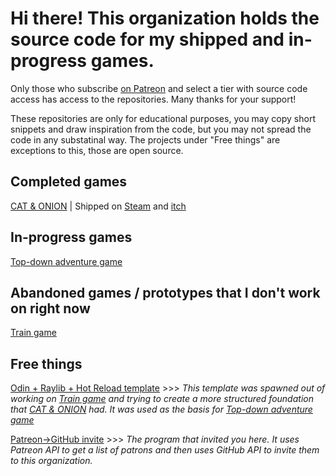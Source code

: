 # Hi there! This organization holds the source code for my shipped and in-progress games.

Only those who subscribe [on Patreon](http://patreon.com/karl_zylinski) and select a tier with source code access has access to the repositories. Many thanks for your support!

These repositories are only for educational purposes, you may copy short snippets and draw inspiration from the code, but you may not spread the code in any substatinal way. The projects under "Free things" are exceptions to this, those are open source.

## Completed games
[CAT & ONION](https://github.com/karl-zylinski-subscribers/cat-and-onion) | Shipped on [Steam](https://store.steampowered.com/app/2781210/CAT__ONION/) and [itch](https://zylinski.itch.io/cat-and-onion)

## In-progress games
[Top-down adventure game](https://github.com/karl-zylinski-subscribers/adventure)

## Abandoned games / prototypes that I don't work on right now
[Train game](https://github.com/karl-zylinski-subscribers/trains)

## Free things

[Odin + Raylib + Hot Reload template](https://github.com/karl-zylinski/odin-raylib-hot-reload-game-template) >>> *This template was spawned out of working on [Train game](https://github.com/karl-zylinski-subscribers/trains) and trying to create a more structured foundation that [CAT & ONION](https://github.com/karl-zylinski-subscribers/cat-and-onion) had. It was used as the basis for [Top-down adventure game](https://github.com/karl-zylinski-subscribers/adventure)*

[Patreon->GitHub invite](https://github.com/karl-zylinski/patreon-github-invite) >>> *The program that invited you here. It uses Patreon API to get a list of patrons and then uses GitHub API to invite them to this organization.*
